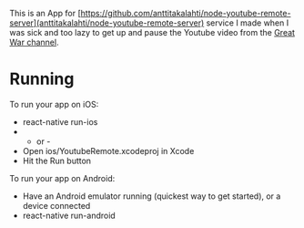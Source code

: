 This is an App for [https://github.com/anttitakalahti/node-youtube-remote-server](anttitakalahti/node-youtube-remote-server) 
service I made when I was sick and too lazy to get up and pause the Youtube video from the [Great War channel](https://www.youtube.com/user/TheGreatWar).

Running
=======
To run your app on iOS:
*   react-native run-ios
*   - or -
*   Open ios/YoutubeRemote.xcodeproj in Xcode
*   Hit the Run button

To run your app on Android:
*   Have an Android emulator running (quickest way to get started), or a device connected
*   react-native run-android
